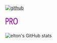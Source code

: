 [<img src='https://cdn.jsdelivr.net/npm/simple-icons@3.0.1/icons/github.svg' alt='github' height='40'>](https://github.com/eltonwcm00)  

<a href='https://github.com/pricing'><img src='https://raw.githubusercontent.com/acervenky/animated-github-badges/master/assets/pro.gif' width='40' height='40'></a> 

![elton's GitHub stats](https://github-readme-stats.vercel.app/api?username=eltonwcm00&count_private=true)<br/>

<!--![GitHub stats](https://github-readme-stats.vercel.app/api?username=eltonwcm00&show_icons=true)  

<!--![GitHub streak stats](https://github-readme-streak-stats.herokuapp.com/?user=eltonwcm00)
